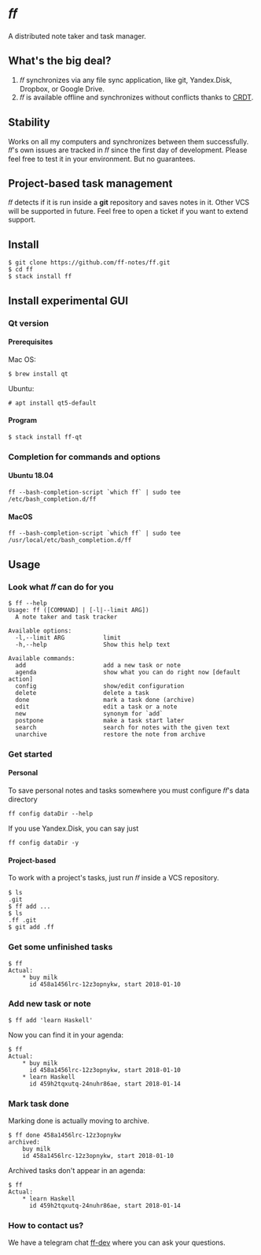 # 𝑓𝑓

A distributed note taker and task manager.

## What's the big deal?

1.  𝑓𝑓 synchronizes via any file sync application, like git, Yandex.Disk,
    Dropbox, or Google Drive.
2.  𝑓𝑓 is available offline and synchronizes without conflicts thanks to
    [CRDT](https://github.com/cblp/crdt).

## Stability

Works on all my computers and synchronizes between them successfully.
𝑓𝑓's own issues are tracked in 𝑓𝑓 since the first day of development.
Please feel free to test it in your environment.
But no guarantees.

## Project-based task management

𝑓𝑓 detects if it is run inside a **git** repository and saves notes in it.
Other VCS will be supported in future.
Feel free to open a ticket if you want to extend support.

## Install

    $ git clone https://github.com/ff-notes/ff.git
    $ cd ff
    $ stack install ff

## Install experimental GUI

### Qt version

#### Prerequisites

Mac OS:

    $ brew install qt

Ubuntu:

    # apt install qt5-default

#### Program

    $ stack install ff-qt

### Completion for commands and options

#### Ubuntu 18.04

    ff --bash-completion-script `which ff` | sudo tee /etc/bash_completion.d/ff

#### MacOS

    ff --bash-completion-script `which ff` | sudo tee /usr/local/etc/bash_completion.d/ff

## Usage

### Look what 𝑓𝑓 can do for you

    $ ff --help
    Usage: ff ([COMMAND] | [-l|--limit ARG])
      A note taker and task tracker

    Available options:
      -l,--limit ARG           limit
      -h,--help                Show this help text

    Available commands:
      add                      add a new task or note
      agenda                   show what you can do right now [default action]
      config                   show/edit configuration
      delete                   delete a task
      done                     mark a task done (archive)
      edit                     edit a task or a note
      new                      synonym for `add`
      postpone                 make a task start later
      search                   search for notes with the given text
      unarchive                restore the note from archive

### Get started

#### Personal

To save personal notes and tasks somewhere you must configure 𝑓𝑓's data
directory

    ff config dataDir --help

If you use Yandex.Disk, you can say just

    ff config dataDir -y

#### Project-based

To work with a project's tasks, just run 𝑓𝑓 inside a VCS repository.

    $ ls
    .git
    $ ff add ...
    $ ls
    .ff .git
    $ git add .ff

### Get some unfinished tasks

    $ ff
    Actual:
        * buy milk
          id 458a1456lrc-12z3opnykw, start 2018-01-10

### Add new task or note

    $ ff add 'learn Haskell'

Now you can find it in your agenda:

    $ ff
    Actual:
        * buy milk
          id 458a1456lrc-12z3opnykw, start 2018-01-10
        * learn Haskell
          id 459h2tqxutq-24nuhr86ae, start 2018-01-14

### Mark task done

Marking done is actually moving to archive.

    $ ff done 458a1456lrc-12z3opnykw
    archived:
        buy milk
        id 458a1456lrc-12z3opnykw, start 2018-01-10

Archived tasks don't appear in an agenda:

    $ ff
    Actual:
        * learn Haskell
          id 459h2tqxutq-24nuhr86ae, start 2018-01-14

### How to contact us?

We have a telegram chat [ff-dev](https://t.me/ff_dev) where you can ask your questions.
